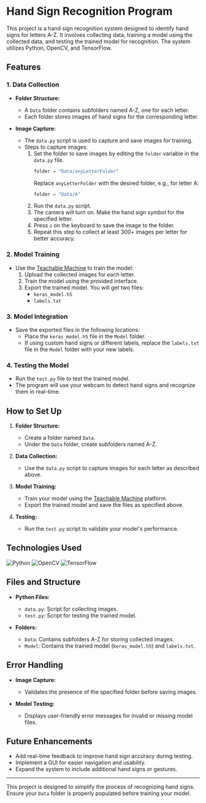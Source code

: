 # Hand Sign Recognition Program

This project is a hand sign recognition system designed to identify hand signs for letters A-Z. It involves collecting data, training a model using the collected data, and testing the trained model for recognition. The system utilizes Python, OpenCV, and TensorFlow.

## Features

### 1. **Data Collection**
- **Folder Structure:**
  - A `Data` folder contains subfolders named A-Z, one for each letter.
  - Each folder stores images of hand signs for the corresponding letter.

- **Image Capture:**
  - The `data.py` script is used to capture and save images for training.
  - Steps to capture images:
    1. Set the folder to save images by editing the `folder` variable in the `data.py` file.
       ```python
       folder = "Data/anyLetterFolder"
       ```
       Replace `anyLetterFolder` with the desired folder, e.g., for letter A:
       ```python
       folder = "Data/A"
       ```
    2. Run the `data.py` script.
    3. The camera will turn on. Make the hand sign symbol for the specified letter.
    4. Press `s` on the keyboard to save the image to the folder.
    5. Repeat this step to collect at least 300+ images per letter for better accuracy.

### 2. **Model Training**
- Use the [Teachable Machine](https://teachablemachine.withgoogle.com/train/image) to train the model:
  1. Upload the collected images for each letter.
  2. Train the model using the provided interface.
  3. Export the trained model. You will get two files:
     - `keras_model.h5`
     - `labels.txt`

### 3. **Model Integration**
- Save the exported files in the following locations:
  - Place the `keras_model.h5` file in the `Model` folder.
  - If using custom hand signs or different labels, replace the `labels.txt` file in the `Model` folder with your new labels.

### 4. **Testing the Model**
- Run the `test.py` file to test the trained model.
- The program will use your webcam to detect hand signs and recognize them in real-time.

## How to Set Up

1. **Folder Structure:**
   - Create a folder named `Data`.
   - Under the `Data` folder, create subfolders named A-Z.

2. **Data Collection:**
   - Use the `data.py` script to capture images for each letter as described above.

3. **Model Training:**
   - Train your model using the [Teachable Machine](https://teachablemachine.withgoogle.com/train/image) platform.
   - Export the trained model and save the files as specified above.

4. **Testing:**
   - Run the `test.py` script to validate your model's performance.

## Technologies Used

![Python](https://img.shields.io/badge/python-%2314354C.svg?style=for-the-badge&logo=python&logoColor=white)
![OpenCV](https://img.shields.io/badge/OpenCV-%235C3EE8.svg?style=for-the-badge&logo=opencv&logoColor=white)
![TensorFlow](https://img.shields.io/badge/tensorflow-%23FF6F00.svg?style=for-the-badge&logo=tensorflow&logoColor=white)

## Files and Structure

- **Python Files:**
  - `data.py`: Script for collecting images.
  - `test.py`: Script for testing the trained model.

- **Folders:**
  - `Data`: Contains subfolders A-Z for storing collected images.
  - `Model`: Contains the trained model (`keras_model.h5`) and `labels.txt`.

## Error Handling

- **Image Capture:**
  - Validates the presence of the specified folder before saving images.

- **Model Testing:**
  - Displays user-friendly error messages for invalid or missing model files.

## Future Enhancements

- Add real-time feedback to improve hand sign accuracy during testing.
- Implement a GUI for easier navigation and usability.
- Expand the system to include additional hand signs or gestures.

---

This project is designed to simplify the process of recognizing hand signs. Ensure your `Data` folder is properly populated before training your model.
